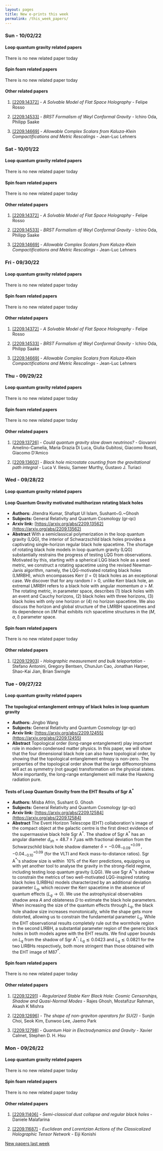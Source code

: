 ```yaml
---
layout: pages
title: New e-prints this week
permalink: /this_week_papers/
---
```




### Sun - 10/02/22

#### Loop quantum gravity related papers

There is no new related paper today 

#### Spin foam related papers

There is no new related paper today 



#### Other related papers

1. [[2209.14372]](https://arxiv.org/abs/2209.14372) - *A Solvable Model of Flat Space Holography* - Felipe Rosso

1. [[2209.14533]](https://arxiv.org/abs/2209.14533) - *BRST Formalism of Weyl Conformal Gravity* - Ichiro Oda, Philipp Saake

1. [[2209.14669]](https://arxiv.org/abs/2209.14669) - *Allowable Complex Scalars from Kaluza-Klein Compactifications and Metric  Rescalings* - Jean-Luc Lehners



### Sat - 10/01/22

#### Loop quantum gravity related papers

There is no new related paper today 

#### Spin foam related papers

There is no new related paper today 



#### Other related papers

1. [[2209.14372]](https://arxiv.org/abs/2209.14372) - *A Solvable Model of Flat Space Holography* - Felipe Rosso

1. [[2209.14533]](https://arxiv.org/abs/2209.14533) - *BRST Formalism of Weyl Conformal Gravity* - Ichiro Oda, Philipp Saake

1. [[2209.14669]](https://arxiv.org/abs/2209.14669) - *Allowable Complex Scalars from Kaluza-Klein Compactifications and Metric  Rescalings* - Jean-Luc Lehners



### Fri - 09/30/22

#### Loop quantum gravity related papers

There is no new related paper today 

#### Spin foam related papers

There is no new related paper today 



#### Other related papers

1. [[2209.14372]](https://arxiv.org/abs/2209.14372) - *A Solvable Model of Flat Space Holography* - Felipe Rosso

1. [[2209.14533]](https://arxiv.org/abs/2209.14533) - *BRST Formalism of Weyl Conformal Gravity* - Ichiro Oda, Philipp Saake

1. [[2209.14669]](https://arxiv.org/abs/2209.14669) - *Allowable Complex Scalars from Kaluza-Klein Compactifications and Metric  Rescalings* - Jean-Luc Lehners



### Thu - 09/29/22

#### Loop quantum gravity related papers

There is no new related paper today 

#### Spin foam related papers

There is no new related paper today 



#### Other related papers

1. [[2209.13726]](https://arxiv.org/abs/2209.13726) - *Could quantum gravity slow down neutrinos?* - Giovanni Amelino-Camelia, Maria Grazia Di Luca, Giulia Gubitosi, Giacomo Rosati, Giacomo D'Amico

1. [[2209.13602]](https://arxiv.org/abs/2209.13602) - *Black hole microstate counting from the gravitational path integral* - Luca V. Iliesiu, Sameer Murthy, Gustavo J. Turiaci



### Wed - 09/28/22

#### Loop quantum gravity related papers

#### **Loop Quantum Gravity motivated multihorizon rotating black holes**
 - **Authors:** Jitendra Kumar, Shafqat Ul Islam, Sushant~G.~Ghosh
 - **Subjects:** General Relativity and Quantum Cosmology (gr-qc)
 - **Arxiv link:** [https://arxiv.org/abs/2209.13562](https://arxiv.org/abs/2209.13562)
 - **Abstract**
 With a semiclassical polymerization in the loop quantum gravity (LQG), the interior of Schwarzschild black holes provides a captivating single-horizon regular black hole spacetime. The shortage of rotating black hole models in loop quantum gravity (LQG) substantially restrains the progress of testing LQG from observations. Motivated by this, starting with a spherical LQG black hole as a seed metric, we construct a rotating spacetime using the revised Newman-Janis algorithm, namely, the LQG-motivated rotating black holes (LMRBH), which encompasses Kerr ($l=0$) black holes as an exceptional case. We discover that for any random $l>0$, unlike Kerr black hole, an extremal LMRBH refers to a black hole with angular momentum $a>M$. The rotating metric, in parameter space, describes (1) black holes with an event and Cauchy horizons, (2) black holes with three horizons, (3) black holes with only one horizon or (4) no horizon spacetime. We also discuss the horizon and global structure of the LMRBH spacetimes and its dependence on $l/M$ that exhibits rich spacetime structures in the ($M,\;a,\;l$) parameter space. 

#### Spin foam related papers

There is no new related paper today 



#### Other related papers

1. [[2209.12903]](https://arxiv.org/abs/2209.12903) - *Holographic measurement and bulk teleportation* - Stefano Antonini, Gregory Bentsen, ChunJun Cao, Jonathan Harper, Shao-Kai Jian, Brian Swingle



### Tue - 09/27/22

#### Loop quantum gravity related papers

#### **The topological entanglement entropy of black holes in loop quantum  gravity**
 - **Authors:** Jingbo Wang
 - **Subjects:** General Relativity and Quantum Cosmology (gr-qc)
 - **Arxiv link:** [https://arxiv.org/abs/2209.12455](https://arxiv.org/abs/2209.12455)
 - **Abstract**
 Topological order (long-range entanglement) play important role in modern condensed matter physics. In this paper, we will show that the four dimensional black hole can also have topological order, by showing that the topological entanglement entropy is non-zero. The properties of the topological order show that the large diffeomorphisms will act as symmetry (not gauge) transformation on the physical states. More importantly, the long-range entanglement will make the Hawking radiation pure. 

#### **Tests of Loop Quantum Gravity from the EHT Results of Sgr A$^*$**
 - **Authors:** Misba Afrin, Sushant G. Ghosh
 - **Subjects:** General Relativity and Quantum Cosmology (gr-qc)
 - **Arxiv link:** [https://arxiv.org/abs/2209.12584](https://arxiv.org/abs/2209.12584)
 - **Abstract**
 The Event Horizon Telescope (EHT) collaboration's image of the compact object at the galactic centre is the first direct evidence of the supermassive black hole Sgr A$^*$. The shadow of Sgr A$^*$ has an angular diameter $d_{sh}= 48.7 \pm 7\,\mu$as with fractional deviation from the Schwarzschild black hole shadow diameter $\delta= -0.08^{+0.09}_{-0.09}\,,-0.04^{+0.09}_{-0.10}$ (for the VLTI and Keck mass-to-distance ratios). Sgr A$^*$'s shadow size is within $~10\%$ of the Kerr predictions, equipping us with yet another tool to analyse the gravity in the strong-field regime, including testing loop quantum gravity (LQG). We use Sgr A$^*$'s shadow to constrain the metrics of two well-motivated LQG-inspired rotating black holes (LIRBHs) models characterized by an additional deviation parameter $L_q$, which recover the Kerr spacetime in the absence of quantum effects ($L_q \to 0$). We use the astrophysical observables shadow area $A$ and oblateness $D$ to estimate the black hole parameters. When increasing the size of the quantum effects through $L_q$, the black hole shadow size increases monotonically, while the shape gets more distorted, allowing us to constrain the fundamental parameter $L_q$. While the EHT observational results completely rule out the wormhole region in the second LIRBH, a substantial parameter region of the generic black holes in both models agree with the EHT results. We find upper bounds on $L_q$ from the shadow of Sgr A$^*$: $L_q \lesssim 0.0423$ and $L_q \lesssim 0.0821$ for the two LIRBHs respectively, both more stringent than those obtained with the EHT image of M87$^*$. 

#### Spin foam related papers

There is no new related paper today 



#### Other related papers

1. [[2209.12291]](https://arxiv.org/abs/2209.12291) - *Regularized Stable Kerr Black Hole: Cosmic Censorships, Shadow and  Quasi-Normal Modes* - Rajes Ghosh, Mostafizur Rahman, Akash K Mishra

1. [[2209.12696]](https://arxiv.org/abs/2209.12696) - *The shape of non-graviton operators for $SU(2)$* - Sunjin Choi, Seok Kim, Eunwoo Lee, Jaemo Park

1. [[2209.12798]](https://arxiv.org/abs/2209.12798) - *Quantum Hair in Electrodynamics and Gravity* - Xavier Calmet, Stephen D. H. Hsu



### Mon - 09/26/22

#### Loop quantum gravity related papers

There is no new related paper today 

#### Spin foam related papers

There is no new related paper today 



#### Other related papers

1. [[2209.11406]](https://arxiv.org/abs/2209.11406) - *Semi-classical dust collapse and regular black holes* - Daniele Malafarina

1. [[2209.11687]](https://arxiv.org/abs/2209.11687) - *Euclidean and Lorentzian Actions of the Classicalized Holographic Tensor  Network* - Eiji Konishi






[New papers last week]({{site.url}}/archived/weekly/pre-prints/2022/09/26/archived_weekly_papers.html)